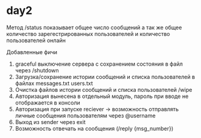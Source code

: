 # day2
Метод /status показывает общее число сообщений а так же общее количество
зарегестрированных пользователей и количество пользователей онлайн

Добавленные фичи
1. graceful выключение сервера с сохранением состояния в файл через /shutdown
2. Загрузка/сохранение истории сообщений и списка пользователей в файлах messages.txt users.txt
3. Очистка файлов истории сообщений и списка пользователей /wipe
3. Авторизация вынесена в отдельный модуль, пароль при вводе не отображается в консоли
4. Авторизация при запуске reciever -> возможность отправлять личные сообщения пользователям через @username
5. Выход из sender через exit
6. Возможность отвечать на сообщения (/reply {msg_number})
